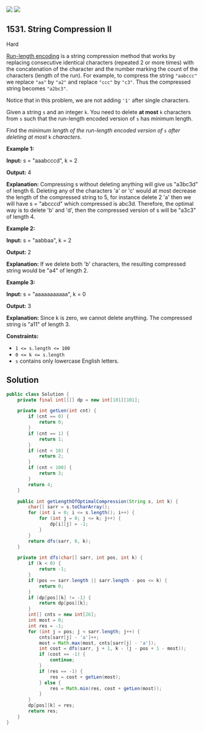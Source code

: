 [![](https://img.shields.io/github/stars/javadev/LeetCode-in-Java?label=Stars&style=flat-square)](https://github.com/javadev/LeetCode-in-Java)
[![](https://img.shields.io/github/forks/javadev/LeetCode-in-Java?label=Fork%20me%20on%20GitHub%20&style=flat-square)](https://github.com/javadev/LeetCode-in-Java/fork)

## 1531\. String Compression II

Hard

[Run-length encoding](http://en.wikipedia.org/wiki/Run-length_encoding) is a string compression method that works by replacing consecutive identical characters (repeated 2 or more times) with the concatenation of the character and the number marking the count of the characters (length of the run). For example, to compress the string `"aabccc"` we replace `"aa"` by `"a2"` and replace `"ccc"` by `"c3"`. Thus the compressed string becomes `"a2bc3"`.

Notice that in this problem, we are not adding `'1'` after single characters.

Given a string `s` and an integer `k`. You need to delete **at most** `k` characters from `s` such that the run-length encoded version of `s` has minimum length.

Find the _minimum length of the run-length encoded version of_ `s` _after deleting at most_ `k` _characters_.

**Example 1:**

**Input:** s = "aaabcccd", k = 2

**Output:** 4

**Explanation:** Compressing s without deleting anything will give us "a3bc3d" of length 6. Deleting any of the characters 'a' or 'c' would at most decrease the length of the compressed string to 5, for instance delete 2 'a' then we will have s = "abcccd" which compressed is abc3d. Therefore, the optimal way is to delete 'b' and 'd', then the compressed version of s will be "a3c3" of length 4.

**Example 2:**

**Input:** s = "aabbaa", k = 2

**Output:** 2

**Explanation:** If we delete both 'b' characters, the resulting compressed string would be "a4" of length 2.

**Example 3:**

**Input:** s = "aaaaaaaaaaa", k = 0

**Output:** 3

**Explanation:** Since k is zero, we cannot delete anything. The compressed string is "a11" of length 3.

**Constraints:**

*   `1 <= s.length <= 100`
*   `0 <= k <= s.length`
*   `s` contains only lowercase English letters.

## Solution

```java
public class Solution {
    private final int[][] dp = new int[101][101];

    private int getLen(int cnt) {
        if (cnt == 0) {
            return 0;
        }
        if (cnt == 1) {
            return 1;
        }
        if (cnt < 10) {
            return 2;
        }
        if (cnt < 100) {
            return 3;
        }
        return 4;
    }

    public int getLengthOfOptimalCompression(String s, int k) {
        char[] sarr = s.toCharArray();
        for (int i = 0; i <= s.length(); i++) {
            for (int j = 0; j <= k; j++) {
                dp[i][j] = -1;
            }
        }
        return dfs(sarr, 0, k);
    }

    private int dfs(char[] sarr, int pos, int k) {
        if (k < 0) {
            return -1;
        }
        if (pos == sarr.length || sarr.length - pos <= k) {
            return 0;
        }
        if (dp[pos][k] != -1) {
            return dp[pos][k];
        }
        int[] cnts = new int[26];
        int most = 0;
        int res = -1;
        for (int j = pos; j < sarr.length; j++) {
            cnts[sarr[j] - 'a']++;
            most = Math.max(most, cnts[sarr[j] - 'a']);
            int cost = dfs(sarr, j + 1, k - (j - pos + 1 - most));
            if (cost == -1) {
                continue;
            }
            if (res == -1) {
                res = cost + getLen(most);
            } else {
                res = Math.min(res, cost + getLen(most));
            }
        }
        dp[pos][k] = res;
        return res;
    }
}
```